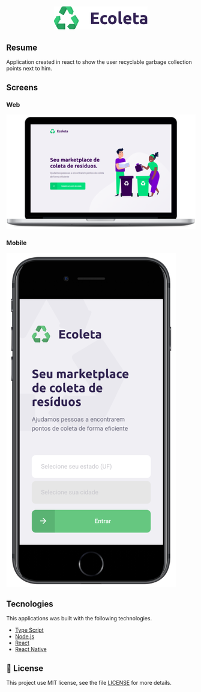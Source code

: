 <h1 align="center">
<img src="web/src/assets/logo.svg" width="250px" />
</h1>

## Resume

Application created in react to show the user recyclable garbage collection points next to him.

## Screens

### Web
<img src="img/webfront.png" witdh="300px" />

### Mobile
<img src="img/cell.png" heigth="150px" />

## Tecnologies

This applications was built with the following technologies.

- [Type Script](https://www.typescriptlang.org/)
- [Node.js](https://nodejs.org/en/)
- [React](https://reactjs.org)
- [React Native](https://facebook.github.io/react-native/)

## :memo: License

This project use MIT license, see the file [LICENSE](LICENSE) for more details.